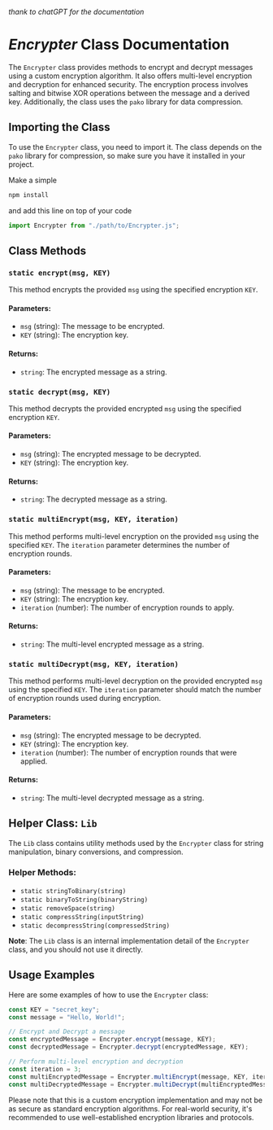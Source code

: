 *thank to chatGPT for the documentation*
# _Encrypter_ Class Documentation

The `Encrypter` class provides methods to encrypt and decrypt messages using a custom encryption algorithm. It also offers multi-level encryption and decryption for enhanced security. The encryption process involves salting and bitwise XOR operations between the message and a derived key. Additionally, the class uses the `pako` library for data compression.

## Importing the Class

To use the `Encrypter` class, you need to import it. The class depends on the `pako` library for compression, so make sure you have it installed in your project.

Make a simple 
```bash
npm install 
```
and add this line on top of your code
```javascript
import Encrypter from "./path/to/Encrypter.js";
```

## Class Methods

### `static encrypt(msg, KEY)`

This method encrypts the provided `msg` using the specified encryption `KEY`.

#### Parameters:
- `msg` (string): The message to be encrypted.
- `KEY` (string): The encryption key.

#### Returns:
- `string`: The encrypted message as a string.

### `static decrypt(msg, KEY)`

This method decrypts the provided encrypted `msg` using the specified encryption `KEY`.

#### Parameters:
- `msg` (string): The encrypted message to be decrypted.
- `KEY` (string): The encryption key.

#### Returns:
- `string`: The decrypted message as a string.

### `static multiEncrypt(msg, KEY, iteration)`

This method performs multi-level encryption on the provided `msg` using the specified `KEY`. The `iteration` parameter determines the number of encryption rounds.

#### Parameters:
- `msg` (string): The message to be encrypted.
- `KEY` (string): The encryption key.
- `iteration` (number): The number of encryption rounds to apply.

#### Returns:
- `string`: The multi-level encrypted message as a string.

### `static multiDecrypt(msg, KEY, iteration)`

This method performs multi-level decryption on the provided encrypted `msg` using the specified `KEY`. The `iteration` parameter should match the number of encryption rounds used during encryption.

#### Parameters:
- `msg` (string): The encrypted message to be decrypted.
- `KEY` (string): The encryption key.
- `iteration` (number): The number of encryption rounds that were applied.

#### Returns:
- `string`: The multi-level decrypted message as a string.

## Helper Class: `Lib`

The `Lib` class contains utility methods used by the `Encrypter` class for string manipulation, binary conversions, and compression.

### Helper Methods:

- `static stringToBinary(string)`
- `static binaryToString(binaryString)`
- `static removeSpace(string)`
- `static compressString(inputString)`
- `static decompressString(compressedString)`

**Note**: The `Lib` class is an internal implementation detail of the `Encrypter` class, and you should not use it directly.

## Usage Examples

Here are some examples of how to use the `Encrypter` class:

```javascript
const KEY = "secret_key";
const message = "Hello, World!";

// Encrypt and Decrypt a message
const encryptedMessage = Encrypter.encrypt(message, KEY);
const decryptedMessage = Encrypter.decrypt(encryptedMessage, KEY);

// Perform multi-level encryption and decryption
const iteration = 3;
const multiEncryptedMessage = Encrypter.multiEncrypt(message, KEY, iteration);
const multiDecryptedMessage = Encrypter.multiDecrypt(multiEncryptedMessage, KEY, iteration);
```

Please note that this is a custom encryption implementation and may not be as secure as standard encryption algorithms. For real-world security, it's recommended to use well-established encryption libraries and protocols.